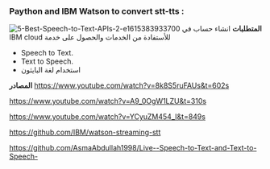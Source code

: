 ### Paython and IBM Watson to convert stt-tts :
![5-Best-Speech-to-Text-APIs-2-e1615383933700](https://user-images.githubusercontent.com/55630716/127267410-bfa4411e-7f38-4147-97a9-af4d07831880.png)
**المتطلبات**
انشاء حساب في IBM cloud للأستفادة من الخدمات والحصول على خدمة 
-  Speech to Text.
- Text to Speech.
- استخدام لغة البايثون

**المصادر**
https://www.youtube.com/watch?v=8k8S5ruFAUs&t=602s

https://www.youtube.com/watch?v=A9_0OgW1LZU&t=310s

https://www.youtube.com/watch?v=YCyuZM454_I&t=849s

https://github.com/IBM/watson-streaming-stt

https://github.com/AsmaAbdullah1998/Live--Speech-to-Text-and-Text-to-Speech-
